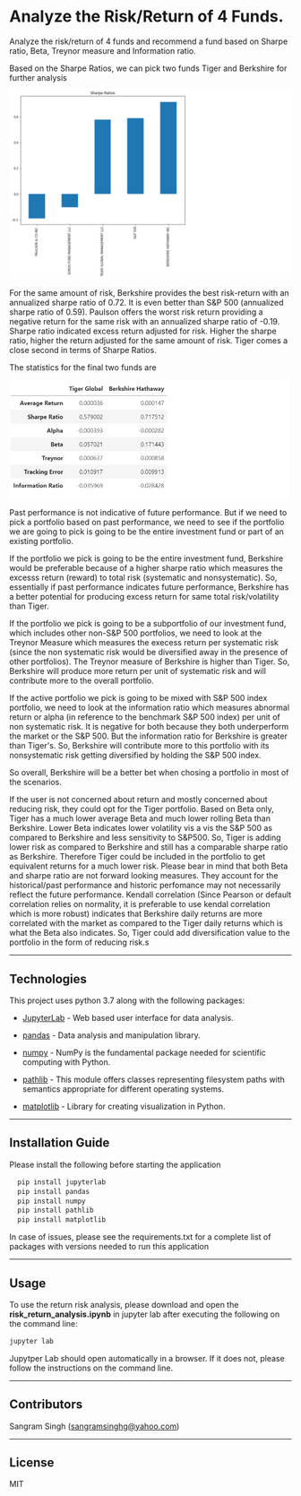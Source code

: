 # Analyze the Risk/Return of 4 Funds.

Analyze the risk/return of 4 funds and recommend a fund based on Sharpe ratio, Beta, Treynor measure and Information ratio. 

Based on the Sharpe Ratios, we can pick two funds Tiger and Berkshire for further analysis

![Sharpe Ratios](Images/sharpe_ratios.png)

For the same amount of risk, Berkshire provides the best risk-return with an annualized sharpe ratio of 0.72. It is even better than S&P 500 (annualized sharpe ratio of 0.59). Paulson offers the worst risk return providing a negative return for the same risk with an annualized sharpe ratio of -0.19. Sharpe ratio indicated excess return adjusted for risk. Higher the sharpe ratio, higher the return adjusted for the same amount of risk. Tiger comes a close second in terms of Sharpe Ratios.

The statistics for the final two funds are

![Statistics](Images/statistics.png)

Past performance is not indicative of future performance. But if we need to pick a portfolio based on past performance, we need to see if the portfolio we are going to pick is going to be the entire investment fund or part of an existing portfolio. 

If the portfolio we pick is going to be the entire investment fund, Berkshire would be preferable because of a higher sharpe ratio which measures the excesss return (reward) to total risk (systematic and nonsystematic). So, essentially if past performance indicates future performance, Berkshire has a better potential for producing excess return for same total risk/volatility than Tiger. 

If the portfolio we pick is going to be a subportfolio of our investment fund, which includes other non-S&P 500 portfolios, we need to look at the Treynor Measure which measures the execess return per systematic risk (since the non systematic risk would be diversified away in the presence of other portfolios). The Treynor measure of Berkshire is higher than Tiger. So, Berkshire will produce more return per unit of systematic risk and will contribute more to the overall portfolio.   

If the active portfolio we pick is going to be mixed with S&P 500 index portfolio, we need to look at the information ratio which measures abnormal return or alpha (in reference to the benchmark S&P 500 index) per unit of non systematic risk. It is negative for both because they both underperform the market or the S&P 500. But the information ratio for Berkshire is greater than Tiger's. So, Berkshire will contribute more to this portfolio with its nonsystematic risk getting diversified by holding the S&P 500 index.

So overall, Berkshire will be a better bet when chosing a portfolio in most of the scenarios. 

If the user is not concerned about return and mostly concerned about reducing risk, they could opt for the Tiger portfolio. Based on Beta only, Tiger has a much lower average Beta and much lower rolling Beta than Berkshire. Lower Beta indicates lower volatility vis a vis the S&P 500 as compared to Berkshire and less sensitivity to S&P500. So, Tiger is adding lower risk as compared to Berkshire and still has a comparable sharpe ratio as Berkshire. Therefore Tiger could be included in the portfolio to get equivalent returns for a much lower risk. Please bear in mind that both Beta and sharpe ratio are not forward looking measures. They account for the historical/past performance and historic perfomance may not necessarily reflect the future performance. Kendall correlation (Since Pearson or default correlation relies on normality, it is preferable to use kendal correlation which is more robust) indicates that Berkshire daily returns are more correlated with the market as compared to the Tiger daily returns which is what the Beta also indicates. So, Tiger could add diversification value to the portfolio in the form of reducing risk.s

---

## Technologies

This project uses python 3.7 along with the following packages:

* [JupyterLab](https://jupyterlab.readthedocs.io/en/stable/) - Web based user interface for data analysis.

* [pandas](https://github.com/pandas-dev/pandas) - Data analysis and manipulation library.

* [numpy](https://github.com/numpy/numpy) - NumPy is the fundamental package needed for scientific computing with Python.

* [pathlib](https://docs.python.org/3/library/pathlib.html) - This module offers classes representing filesystem paths with semantics appropriate for different operating systems.

* [matplotlib](https://github.com/matplotlib/matplotlib) - Library for creating visualization in Python.

---

## Installation Guide

Please install the following before starting the application

```python
  pip install jupyterlab
  pip install pandas
  pip install numpy
  pip install pathlib
  pip install matplotlib
```
In case of issues, please see the requirements.txt for a complete list of packages with versions needed to run this application

---

## Usage

To use the return risk analysis, please download and open the **risk_return_analysis.ipynb** in jupyter lab after executing
the following on the command line:

```python
jupyter lab
```
Jupytper Lab should open automatically in a browser. 
If it does not, please follow the instructions on the command line.

---

## Contributors

Sangram Singh (sangramsinghg@yahoo.com)

---

## License

MIT

